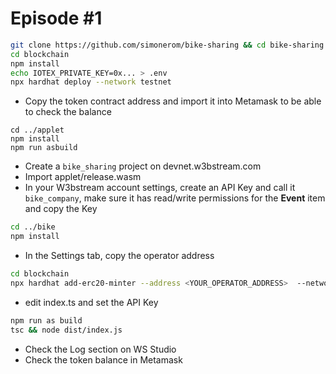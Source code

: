 # Episode #1

```bash
git clone https://github.com/simonerom/bike-sharing && cd bike-sharing
cd blockchain
npm install
echo IOTEX_PRIVATE_KEY=0x... > .env
npx hardhat deploy --network testnet
```

- Copy the token contract address and import it into Metamask to be able to check the balance

```
cd ../applet
npm install
npm run asbuild
```

- Create a `bike_sharing` project on devnet.w3bstream.com
- Import applet/release.wasm
- In your W3bstream account settings, create an API Key and call it `bike_company`, make sure it has read/write permissions for the **Event** item and copy the Key
  
```bash
cd ../bike
npm install
```

- In the Settings tab, copy the operator address

```bash
cd blockchain
npx hardhat add-erc20-minter --address <YOUR_OPERATOR_ADDRESS>  --network testnet
``````

- edit index.ts and set the API Key

```bash
npm run as build
tsc && node dist/index.js
```

- Check the Log section on WS Studio
- Check the token balance in Metamask